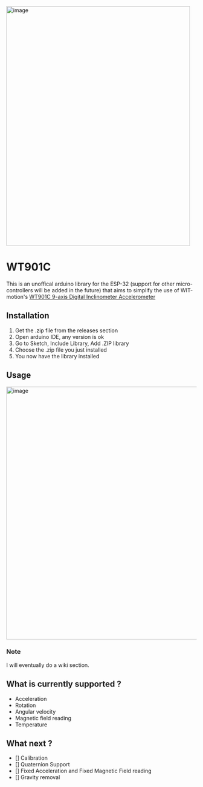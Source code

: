 <img width="486" height="632" alt="image" src="https://github.com/user-attachments/assets/501c3dc7-5deb-4b48-9ff5-ed7b0d3f034c" />

# WT901C
This is an unoffical arduino library for the ESP-32 (support for other micro-controllers will be added in the future) that aims to simplify the use of WIT-motion's [WT901C 9-axis Digital Inclinometer Accelerometer](https://www.wit-motion.com/proztsz/43.html)

## Installation
1. Get the .zip file from the releases section
2. Open arduino IDE, any version is ok
3. Go to Sketch, Include Library, Add .ZIP library
4. Choose the .zip file you just installed
5. You now have the library installed
## Usage
  <img width="1359" height="667" alt="image" src="https://github.com/user-attachments/assets/2865fceb-7e4b-4ffc-a58f-1f1bd4807e07" />

  ### Note 
  I will eventually do a wiki section.

## What is currently supported ?
- Acceleration
- Rotation
- Angular velocity
- Magnetic field reading
- Temperature

## What next ? 
- [] Calibration
- [] Quaternion Support
- [] Fixed Acceleration and Fixed Magnetic Field reading
- [] Gravity removal
  
